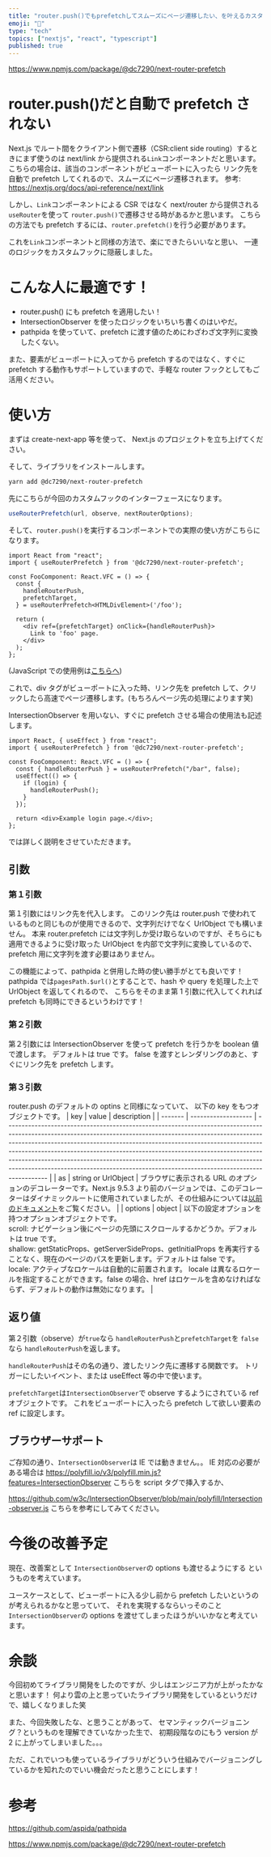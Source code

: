 ```yaml
---
title: "router.push()でもprefetchしてスムーズにページ遷移したい、を叶えるカスタムフックを作りました。"
emoji: "🍔"
type: "tech"
topics: ["nextjs", "react", "typescript"]
published: true
---
```


https://www.npmjs.com/package/@dc7290/next-router-prefetch

# router.push()だと自動で prefetch されない

Next.js でルート間をクライアント側で遷移（CSR:client side routing）するときにまず使うのは
next/link から提供される`Link`コンポーネントだと思います。
こちらの場合は、該当のコンポーネントがビューポートに入ったら
リンク先を自動で prefetch してくれるので、スムーズにページ遷移されます。
参考: https://nextjs.org/docs/api-reference/next/link

しかし、`Link`コンポーネントによる CSR ではなく
next/router から提供される`useRouter`を使って
`router.push()`で遷移させる時があるかと思います。
こちらの方法でも prefetch するには、`router.prefetch()`を行う必要があります。

これを`Link`コンポーネントと同様の方法で、楽にできたらいいなと思い、
一連のロジックをカスタムフックに隠蔽しました。

# こんな人に最適です！

- router.push() にも prefetch を適用したい！
- IntersectionObserver を使ったロジックをいちいち書くのはいやだ。
- pathpida を使っていて、prefetch に渡す値のためにわざわざ文字列に変換したくない。

また、要素がビューポートに入ってから prefetch するのではなく、すぐに prefetch する動作もサポートしていますので、手軽な router フックとしてもご活用ください。

# 使い方

まずは create-next-app 等を使って、
Next.js のプロジェクトを立ち上げてください。

そして、ライブラリをインストールします。

```bash
yarn add @dc7290/next-router-prefetch
```

先にこちらが今回のカスタムフックのインターフェースになります。

```js
useRouterPrefetch(url, observe, nextRouterOptions);
```

そして、`router.push()`を実行するコンポーネントでの実際の使い方がこちらになります。

```ts:FooComponent.tsx
import React from "react";
import { useRouterPrefetch } from '@dc7290/next-router-prefetch';

const FooComponent: React.VFC = () => {
  const {
    handleRouterPush,
    prefetchTarget,
  } = useRouterPrefetch<HTMLDivElement>('/foo');

  return (
    <div ref={prefetchTarget} onClick={handleRouterPush}>
      Link to 'foo' page.
    </div>
  );
};
```

(JavaScript での使用例は[こちらへ](https://github.com/dc7290/next-router-prefetch/blob/main/docs/README-ja.md#usage))

これで、div タグがビューポートに入った時、リンク先を prefetch して、クリックしたら高速でページ遷移します。(もちろんページ先の処理によります笑)

IntersectionObserver を用いない、すぐに prefetch させる場合の使用法も記述します。

```ts:FooComponent.tsx
import React, { useEffect } from "react";
import { useRouterPrefetch } from '@dc7290/next-router-prefetch';

const FooComponent: React.VFC = () => {
  const { handleRouterPush } = useRouterPrefetch("/bar", false);
  useEffect(() => {
    if (login) {
      handleRouterPush();
    }
  });

  return <div>Example login page.</div>;
};
```

では詳しく説明をさせていただきます。

## 引数

### 第１引数

第１引数にはリンク先を代入します。
このリンク先は router.push で使われているものと同じものが使用できるので、文字列だけでなく UrlObject でも構いません。
本来 router.prefetch には文字列しか受け取らないのですが、そちらにも適用できるように受け取った UrlObject を内部で文字列に変換しているので、prefetch 用に文字列を渡す必要はありません。

この機能によって、pathpida と併用した時の使い勝手がとても良いです！
pathpida では`pagesPath.$url()`とすることで、hash や query を処理した上で UrlObject を返してくれるので、
こちらをそのまま第 1 引数に代入してくれれば prefetch も同時にできるというわけです！

### 第２引数

第２引数には IntersectionObserver を使って prefetch を行うかを boolean 値で渡します。
デフォルトは true です。
false を渡すとレンダリングのあと、すぐにリンク先を prefetch します。

### 第３引数

router.push のデフォルトの optins と同様になっていて、
以下の key をもつオブジェクトです。
| key | value | description |
| ------- | ------------------- | ------------------------------------------------------------------------------------------------------------------------------------------------------------------------------------------------------------------------------------------------------------------------------------------------------------------------------------------------------------------------------------------------------------------------------------------------------------------------------------------------- |
| as | string or UrlObject | ブラウザに表示される URL のオプションのデコレーターです。Next.js 9.5.3 より前のバージョンでは、このデコレーターはダイナミックルートに使用されていましたが、その仕組みについては[以前のドキュメント](https://nextjs.org/docs/tag/v9.5.2/api-reference/next/link#dynamic-routes)をご覧ください。 |
| options | object | 以下の設定オプションを持つオプションオブジェクトです。<br>scroll: ナビゲーション後にページの先頭にスクロールするかどうか。デフォルトは true です。<br>shallow: getStaticProps、getServerSideProps、getInitialProps を再実行することなく、現在のページのパスを更新します。デフォルトは false です。<br>locale: アクティブなロケールは自動的に前置されます。 locale は異なるロケールを指定することができます。false の場合、href はロケールを含めなければならず、デフォルトの動作は無効になります。 |

## 返り値

第２引数（observe）が`true`なら
`handleRouterPush`と`prefetchTarget`を
`false`なら
`handleRouterPush`を返します。

`handleRouterPush`はその名の通り、渡したリンク先に遷移する関数です。
トリガーにしたいイベント、または useEffect 等の中で使います。

`prefetchTarget`は`IntersectionObserver`で observe するようにされている ref オブジェクトです。
これをビューポートに入ったら prefetch して欲しい要素の ref に設定します。

## ブラウザーサポート

ご存知の通り、`IntersectionObserver`は IE では動きません。。
IE 対応の必要がある場合は
https://polyfill.io/v3/polyfill.min.js?features=IntersectionObserver
こちらを script タグで挿入するか、

https://github.com/w3c/IntersectionObserver/blob/main/polyfill/Intersection-observer.js
こちらを参考にしてみてください。

# 今後の改善予定

現在、改善案として
`IntersectionObserver`の options も渡せるようにする
というものを考えています。

ユースケースとして、ビューポートに入る少し前から prefetch したいというのが考えられるかなと思っていて、
それを実現するならいっそのこと`IntersectionObserver`の options を渡せてしまったほうがいいかなと考えています。

# 余談

今回初めてライブラリ開発をしたのですが、少しはエンジニア力が上がったかなと思います！
何より雲の上と思っていたライブラリ開発をしているというだけで、嬉しくなりました笑

また、今回失敗したな、と思うことがあって、
セマンティックバージョニング？というものを理解できていなかった生で、
初期段階なのにもう version が 2 に上がってしまいました。。。

ただ、これでいつも使っているライブラリがどういう仕組みでバージョニングしているかを知れたのでいい機会だったと思うことにします！

# 参考

https://github.com/aspida/pathpida

https://www.npmjs.com/package/@dc7290/next-router-prefetch
